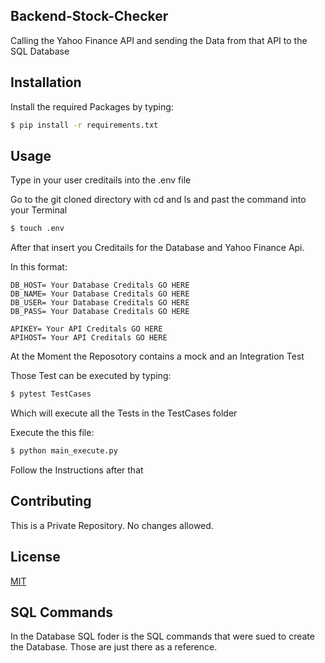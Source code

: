 ## Backend-Stock-Checker

Calling the Yahoo Finance API and sending the Data from that API to the SQL Database

## Installation

Install the required Packages by typing:

```bash
$ pip install -r requirements.txt
```

## Usage 

Type in your user creditails into the .env file

Go to the git cloned directory with cd and ls and 
past the command into your Terminal

```bash
$ touch .env 
```

After that insert you Creditails for the Database and
Yahoo Finance Api.

In this format:

```.env
DB_HOST= Your Database Creditals GO HERE
DB_NAME= Your Database Creditals GO HERE
DB_USER= Your Database Creditals GO HERE
DB_PASS= Your Database Creditals GO HERE

APIKEY= Your API Creditals GO HERE
APIHOST= Your API Creditals GO HERE
```

At the Moment the Reposotory contains a mock and an Integration Test

Those Test can be executed by typing: 


```bash
$ pytest TestCases 
```

Which will execute all the Tests in the TestCases folder

Execute the this file:

```bash
$ python main_execute.py
```

Follow the Instructions after that

## Contributing

This is a Private Repository. No changes allowed.

## License

[MIT](https://choosealicense.com/licenses/mit/)

## SQL Commands

In the Database SQL foder is the SQL commands that were sued to create the Database. Those are just there as a reference. 

